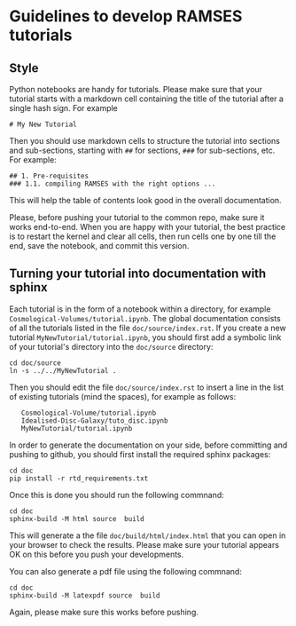 # Guidelines to develop RAMSES tutorials

## Style 

Python notebooks are handy for tutorials. Please make sure that your tutorial starts with a markdown cell containing the title of the tutorial after a single hash sign. For example 
```
# My New Tutorial
```
Then you should use markdown cells to structure the tutorial into sections and sub-sections, starting with `##` for sections, `###` for sub-sections, etc. For example: 
```
## 1. Pre-requisites 
### 1.1. compiling RAMSES with the right options ... 
```
This will help the table of contents look good in the overall documentation. 

Please, before pushing your tutorial to the common repo, make sure it works end-to-end. When you are happy with your tutorial, the best practice is to restart the kernel and clear all cells, then run cells one by one till the end, save the notebook, and commit this version. 


## Turning your tutorial into documentation with sphinx

Each tutorial is in the form of a notebook within a directory, for example `Cosmological-Volumes/tutorial.ipynb`. The global documentation consists of all the tutorials listed in the file `doc/source/index.rst`. If you create a new tutorial `MyNewTutorial/tutorial.ipynb`, you should first add a symbolic link of your tutorial's directory into the `doc/source` directory:
```
cd doc/source
ln -s ../../MyNewTutorial .
```
Then you should edit the file `doc/source/index.rst` to insert a line in the list of existing tutorials (mind the spaces), for example as follows:
```
   Cosmological-Volume/tutorial.ipynb
   Idealised-Disc-Galaxy/tuto_disc.ipynb
   MyNewTutorial/tutorial.ipynb
```

In order to generate the documentation on your side, before committing and pushing to github, you should first install the required sphinx packages:
```
cd doc
pip install -r rtd_requirements.txt
```
Once this is done you should run the following commnand:
```
cd doc
sphinx-build -M html source  build
```
This will generate a the file `doc/build/html/index.html` that you can open in your browser to check the results. Please make sure your tutorial appears OK on this before you push your developments. 

You can also generate a pdf file using the following commnand:
```
cd doc
sphinx-build -M latexpdf source  build
```
Again, please make sure this works before pushing. 

